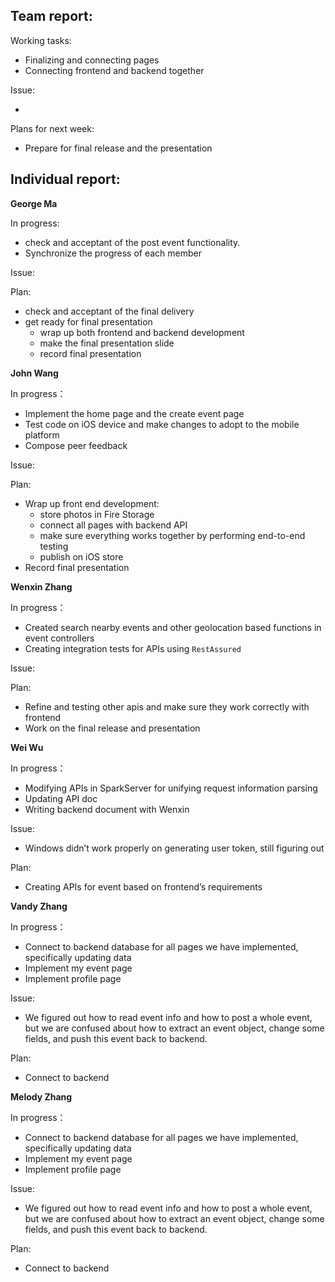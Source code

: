 ## Team report:

Working tasks:

- Finalizing and connecting pages
- Connecting frontend and backend together

Issue:

- 

Plans for next week:

- Prepare for final release and the presentation

## Individual report:

**George Ma**

In progress:

- check and acceptant of the post event functionality.
- Synchronize the progress of each member

Issue:

Plan:

- check and acceptant of the final delivery
- get ready for final presentation
    - wrap up both frontend and backend development
    - make the final presentation slide
    - record final presentation

**John Wang**

In progress：

- Implement the home page and the create event page
- Test code on iOS device and make changes to adopt to the mobile platform
- Compose peer feedback

Issue:

Plan:

- Wrap up front end development:
    - store photos in Fire Storage
    - connect all pages with backend API
    - make sure everything works together by performing end-to-end testing
    - publish on iOS store
- Record final presentation

**Wenxin Zhang**

In progress：

- Created search nearby events and other geolocation based functions in event controllers
- Creating integration tests for APIs using `RestAssured`

Issue:

Plan:

- Refine and testing other apis and make sure they work correctly with frontend
- Work on the final release and presentation
    
    

**Wei Wu**

In progress：

- Modifying APIs in SparkServer for unifying request information parsing
- Updating API doc
- Writing backend document with Wenxin

Issue:

- Windows didn’t work properly on generating user token, still figuring out

Plan:

- Creating APIs for event based on frontend’s requirements

**Vandy Zhang**

In progress：

- Connect to backend database for all pages we have implemented, specifically updating data
- Implement my event page
- Implement profile page

Issue:

- We figured out how to read event info and how to post a whole event, but we are confused about how to extract an event object, change some fields, and push this event back to backend.

Plan:

- Connect to backend

**Melody Zhang**

In progress：

- Connect to backend database for all pages we have implemented, specifically updating data
- Implement my event page
- Implement profile page

Issue:

- We figured out how to read event info and how to post a whole event, but we are confused about how to extract an event object, change some fields, and push this event back to backend.

Plan:

- Connect to backend
